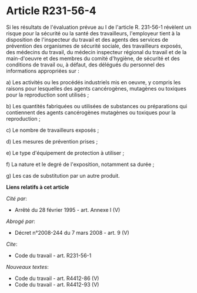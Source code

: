 # Article R231-56-4

Si les résultats de l'évaluation prévue au I de l'article R. 231-56-1 révèlent un risque pour la sécurité ou la santé des
travailleurs, l'employeur tient à la disposition de l'inspecteur du travail et des agents des services de prévention des
organismes de sécurité sociale, des travailleurs exposés, des médecins du travail, du médecin inspecteur régional du travail
et de la main-d'oeuvre et des membres du comité d'hygiène, de sécurité et des conditions de travail ou, à défaut, des
délégués du personnel des informations appropriées sur :

a) Les activités ou les procédés industriels mis en oeuvre, y compris les raisons pour lesquelles des agents cancérogènes,
mutagènes ou toxiques pour la reproduction sont utilisés ;

b) Les quantités fabriquées ou utilisées de substances ou préparations qui contiennent des agents cancérogènes mutagènes ou
toxiques pour la reproduction ;

c) Le nombre de travailleurs exposés ;

d) Les mesures de prévention prises ;

e) Le type d'équipement de protection à utiliser ;

f) La nature et le degré de l'exposition, notamment sa durée ;

g) Les cas de substitution par un autre produit.

**Liens relatifs à cet article**

_Cité par_:

  - Arrêté du 28 février 1995 - art. Annexe I (V)

_Abrogé par_:

  - Décret n°2008-244 du 7 mars 2008 - art. 9 (V)

_Cite_:

  - Code du travail - art. R231-56-1

_Nouveaux textes_:

  - Code du travail - art. R4412-86 (V)
  - Code du travail - art. R4412-93 (V)
